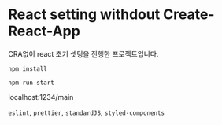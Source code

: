 # React setting withdout Create-React-App

CRA없이 react 초기 셋팅을 진행한 프로젝트입니다.

`npm install`

`npm run start`

localhost:1234/main

`eslint`, `prettier`, `standardJS`, `styled-components`
